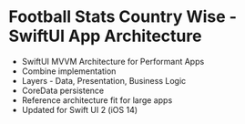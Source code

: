 # Football Stats Country Wise - SwiftUI App Architecture 

- SwiftUI MVVM Architecture for Performant Apps 
- Combine implementation 
- Layers - Data, Presentation, Business Logic 
- CoreData persistence 
- Reference architecture fit for large apps 
- Updated for Swift UI 2 (iOS 14) 

